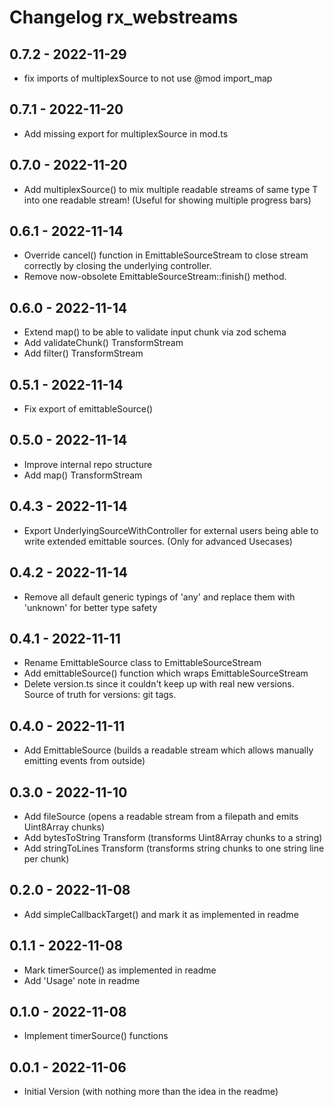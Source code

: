 # Changelog rx_webstreams 

## 0.7.2 - 2022-11-29 

- fix imports of multiplexSource to not use @mod import_map

## 0.7.1 - 2022-11-20 

- Add missing export for multiplexSource in mod.ts

## 0.7.0 - 2022-11-20 

- Add multiplexSource() to mix multiple readable streams of same type T into one readable stream! 
  (Useful for showing multiple progress bars)

## 0.6.1 - 2022-11-14

- Override cancel() function in EmittableSourceStream to close stream correctly by closing the underlying controller. 
- Remove now-obsolete EmittableSourceStream::finish() method.

## 0.6.0 - 2022-11-14

- Extend map() to be able to validate input chunk via zod schema
- Add validateChunk() TransformStream
- Add filter() TransformStream

## 0.5.1 - 2022-11-14 

- Fix export of emittableSource()

## 0.5.0 - 2022-11-14 

- Improve internal repo structure 
- Add map() TransformStream

## 0.4.3 - 2022-11-14 

- Export UnderlyingSourceWithController for external users being able to write extended emittable sources.
  (Only for advanced Usecases)
## 0.4.2 - 2022-11-14 

- Remove all default generic typings of 'any' and replace them with 'unknown' for better type safety

## 0.4.1 - 2022-11-11 

- Rename EmittableSource class to EmittableSourceStream
- Add emittableSource() function which wraps EmittableSourceStream
- Delete version.ts since it couldn't keep up with real new versions. Source of truth for versions: git tags.

## 0.4.0 - 2022-11-11 

- Add EmittableSource (builds a readable stream which allows manually emitting events from outside)

## 0.3.0 - 2022-11-10 

- Add fileSource (opens a readable stream from a filepath and emits Uint8Array chunks)
- Add bytesToString Transform (transforms Uint8Array chunks to a string)
- Add stringToLines Transform (transforms string chunks to one string line per chunk)

## 0.2.0 - 2022-11-08

- Add simpleCallbackTarget() and mark it as implemented in readme

## 0.1.1 - 2022-11-08

- Mark timerSource() as implemented in readme
- Add 'Usage' note in readme

## 0.1.0 - 2022-11-08

- Implement timerSource() functions 

## 0.0.1 - 2022-11-06 

- Initial Version (with nothing more than the idea in the readme)